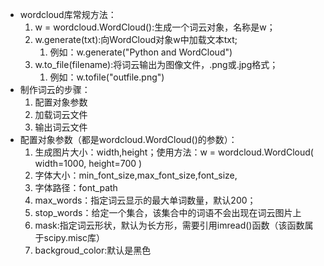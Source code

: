 
- wordcloud库常规方法：
  1. w = wordcloud.WordCloud():生成一个词云对象，名称是w；
  2. w.generate(txt):向WordCloud对象w中加载文本txt;
     1. 例如：w.generate("Python and WordCloud")
  3. w.to_file(filename):将词云输出为图像文件，.png或.jpg格式；
     1. 例如：w.tofile("outfile.png")
- 制作词云的步骤：
  1. 配置对象参数
  2. 加载词云文件
  3. 输出词云文件
- 配置对象参数（都是wordcloud.WordCloud()的参数）：
  1. 生成图片大小：width,height；使用方法：w = wordcloud.WordCloud( width=1000, height=700 )
  2. 字体大小：min_font_size,max_font_size,font_size,
  3. 字体路径：font_path
  4. max_words：指定词云显示的最大单词数量，默认200；
  5. stop_words：给定一个集合，该集合中的词语不会出现在词云图片上
  6. mask:指定词云形状，默认为长方形，需要引用imread()函数（该函数属于scipy.misc库）
  7. backgroud_color:默认是黑色